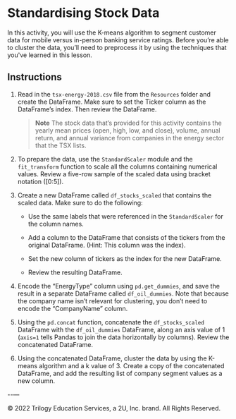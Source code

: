 # Standardising Stock Data

In this activity, you will use the K-means algorithm to segment customer data for mobile versus in-person banking service ratings. Before you’re able to cluster the data, you’ll need to preprocess it by using the techniques that you've learned in this lesson.

## Instructions

1. Read in the `tsx-energy-2018.csv` file from the `Resources` folder and create the DataFrame. Make sure to set the Ticker column as the DataFrame’s index. Then review the DataFrame.

   > **Note** The stock data that’s provided for this activity contains the yearly mean prices (open, high, low, and close), volume, annual return, and annual variance from companies in the energy sector that the TSX lists.

2. To prepare the data, use the `StandardScaler` module and the `fit_transform` function to scale all the columns containing numerical values. Review a five-row sample of the scaled data using bracket notation ([0:5]).

3. Create a new DataFrame called `df_stocks_scaled` that contains the scaled data. Make sure to do the following:

   * Use the same labels that were referenced in the `StandardScaler` for the column names.

   * Add a column to the DataFrame that consists of the tickers from the original DataFrame. (Hint: This column was the index).

   * Set the new column of tickers as the index for the new DataFrame.

   * Review the resulting DataFrame.

4. Encode the “EnergyType” column using `pd.get_dummies`, and save the result in a separate DataFrame called `df_oil_dummies`. Note that because the company name isn’t relevant for clustering, you don’t need to encode the “CompanyName” column.

5. Using the `pd.concat` function, concatenate the `df_stocks_scaled` DataFrame with the `df_oil_dummies` DataFrame, along an axis value of 1 (`axis=1` tells Pandas to join the data horizontally by columns). Review the concatenated DataFrame.

6. Using the concatenated DataFrame, cluster the data by using the K-means algorithm and a k value of 3. Create a copy of the concatenated DataFrame, and add the resulting list of company segment values as a new column.

--—

© 2022 Trilogy Education Services, a 2U, Inc. brand. All Rights Reserved.
